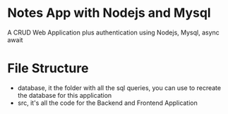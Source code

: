 # Notes App with Nodejs and Mysql
A CRUD Web Application plus authentication using Nodejs, Mysql, async await
# File Structure
- database, it the folder with all the sql queries, you can use to recreate the database for this application
- src, it's all the code for the Backend and Frontend Application
